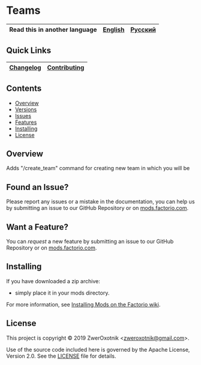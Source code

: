 # Teams

Read this in another language | [English](/README.md) | [Русский](/docs/ru/README.md)
|---|---|---|

## Quick Links

[Changelog](/changelog.txt) | [Contributing](CONTRIBUTING.md)
| --- | --- |

## Contents

* [Overview](#overview)
* [Versions](#versions)
* [Issues](#issue)
* [Features](#feature)
* [Installing](#installing)
* [License](#license)

## Overview

Adds "/create_team" command for creating new team in which you will be

## <a name="issue"></a> Found an Issue?

Please report any issues or a mistake in the documentation, you can help us by submitting an issue to our GitHub Repository or on [mods.factorio.com](https://mods.factorio.com/mod/teams-zo/discussion).

## <a name="feature"></a> Want a Feature?

You can *request* a new feature by submitting an issue to our GitHub Repository or on [mods.factorio.com](https://mods.factorio.com/mod/teams-zo/discussion).

## Installing

If you have downloaded a zip archive:

* simply place it in your mods directory.

For more information, see [Installing Mods on the Factorio wiki](https://wiki.factorio.com/index.php?title=Installing_Mods).

## License

This project is copyright © 2019 ZwerOxotnik \<zweroxotnik@gmail.com\>.

Use of the source code included here is governed by the Apache License, Version 2.0. See the [LICENSE](/LICENSE) file for details.

[homepage]: http://mods.factorio.com/mod/teams-zo
[Factorio]: https://factorio.com/
